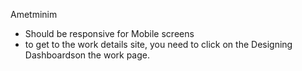 Ametminim

- Should be responsive for Mobile screens
- to get to the work details site, you need to click on the Designing Dashboardson the work page.
